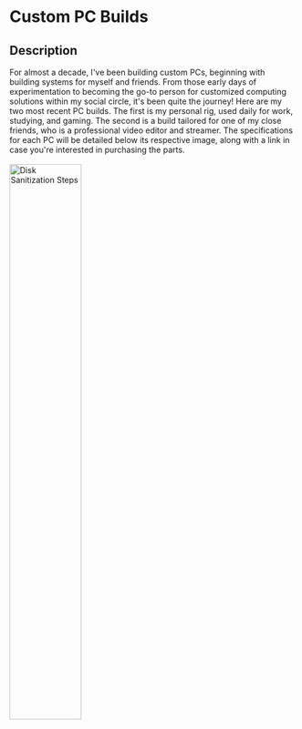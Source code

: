<h1>Custom PC Builds</h1>

<h2>Description</h2>
For almost a decade, I've been building custom PCs, beginning with building systems for myself and friends. From those early days of experimentation to becoming the go-to person for customized computing solutions within my social circle, it's been quite the journey! Here are my two most recent PC builds. The first is my personal rig, used daily for work, studying, and gaming. The second is a build tailored for one of my close friends, who is a professional video editor and streamer. The specifications for each PC will be detailed below its respective image, along with a link in case you're interested in purchasing the parts.
<br />
<br />
<img src="https://github.com/Yagoobz/CustomPCBuilds/assets/145611184/70aa943c-2c96-4b7a-a410-188eafe65470" height="50%" width="50%" alt="Disk Sanitization Steps"/>

